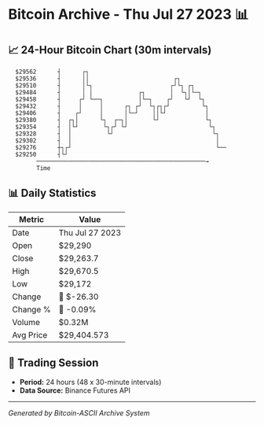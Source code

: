# Bitcoin Archive - Thu Jul 27 2023 📊

## 📈 24-Hour Bitcoin Chart (30m intervals)

```
  $29562      ┤      ┌┐                                        
  $29536      ┤      ││                        ┌┐              
  $29510      ┤      │└┐                      ┌┘└┐ ┌┐          
  $29484      ┤      │ │             ┌┐       │  └┐│└─┐        
  $29458      ┤     ┌┘ └──┐          │└─┐    ┌┘   └┘  └┐       
  $29432      ┤     │     │      ┌┐ ┌┘  └┐┌┐┌┘         └┐      
  $29406      ┤    ┌┘     │      │└─┘    ││└┘           │      
  $29380      ┤  ┌┐│      └┐  ┌─┐│       └┘             └┐     
  $29354      ┤  │└┘       └┐┌┘ └┘                       └┐    
  $29328      ┤  │          └┘                            └┐   
  $29302      ┤  │                                         │   
  $29276      ┼┐┌┘                                         └── 
  $29250      ┤└┘                                              
        ────────────────────────────────────────────────→
        Time
```

## 📊 Daily Statistics

| Metric | Value |
|--------|-------|
| Date | Thu Jul 27 2023 |
| Open | $29,290 |
| Close | $29,263.7 |
| High | $29,670.5 |
| Low | $29,172 |
| Change | 🔴 $-26.30 |
| Change % | 🔴 -0.09% |
| Volume | $0.32M |
| Avg Price | $29,404.573 |

## 📅 Trading Session

- **Period:** 24 hours (48 x 30-minute intervals)
- **Data Source:** Binance Futures API

---
*Generated by Bitcoin-ASCII Archive System*
